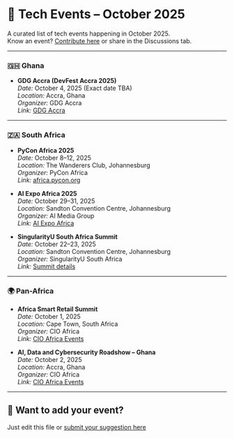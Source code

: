 # 📅 Tech Events – October 2025

A curated list of tech events happening in October 2025.  
Know an event? [Contribute here](../../CONTRIBUTING.md) or share in the Discussions tab.

---

### 🇬🇭 Ghana

- **GDG Accra (DevFest Accra 2025)**  
  _Date:_  October 4, 2025 (Exact date TBA)  
  _Location:_ Accra, Ghana  
  _Organizer:_ GDG Accra  
  _Link:_ [GDG Accra](https://gdg.community.dev/events/details/google-gdg-accra-presents-devfest-accra-2025/)

---

### 🇿🇦 South Africa

- **PyCon Africa 2025**  
  _Date:_ October 8–12, 2025  
  _Location:_ The Wanderers Club, Johannesburg  
  _Organizer:_ PyCon Africa  
  _Link:_ [africa.pycon.org](https://africa.pycon.org)

- **AI Expo Africa 2025**  
  _Date:_ October 29–31, 2025  
  _Location:_ Sandton Convention Centre, Johannesburg  
  _Organizer:_ AI Media Group  
  _Link:_ [AI Expo Africa](https://iafrica.com/top-ai-events-in-africa-to-attend-in-2025/)

- **SingularityU South Africa Summit**  
  _Date:_ October 22–23, 2025  
  _Location:_ Sandton Convention Centre, Johannesburg  
  _Organizer:_ SingularityU South Africa  
  _Link:_ [Summit details](https://iafrica.com/top-ai-events-in-africa-to-attend-in-2025/)

---

### 🌍 Pan-Africa

- **Africa Smart Retail Summit**  
  _Date:_ October 1, 2025  
  _Location:_ Cape Town, South Africa  
  _Organizer:_ CIO Africa  
  _Link:_ [CIO Africa Events](https://events.cioafrica.co)

- **AI, Data and Cybersecurity Roadshow – Ghana**  
  _Date:_ October 2, 2025  
  _Location:_ Accra, Ghana  
  _Organizer:_ CIO Africa  
  _Link:_ [CIO Africa Events](https://events.cioafrica.co)

---

## 💬 Want to add your event?

Just edit this file or [submit your suggestion here](../../CONTRIBUTING.md)

